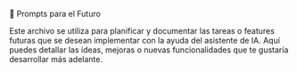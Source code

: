 🚀 Prompts para el Futuro

Este archivo se utiliza para planificar y documentar las tareas o features futuras que se desean implementar con la ayuda del asistente de IA.
Aquí puedes detallar las ideas, mejoras o nuevas funcionalidades que te gustaría desarrollar más adelante.
